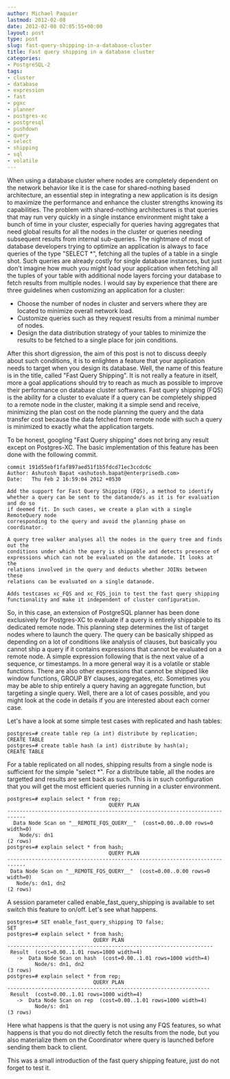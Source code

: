 ```yaml
---
author: Michael Paquier
lastmod: 2012-02-08
date: 2012-02-08 02:05:55+00:00
layout: post
type: post
slug: fast-query-shipping-in-a-database-cluster
title: Fast query shipping in a database cluster
categories:
- PostgreSQL-2
tags:
- cluster
- database
- expression
- fast
- pgxc
- planner
- postgres-xc
- postgresql
- pushdown
- query
- select
- shipping
- sql
- volatile
---
```


When using a database cluster where nodes are completely dependent on the network behavior like it is the case for shared-nothing based architecture, an essential step in integrating a new application is its design to maximize the performance and enhance the cluster strengths knowing its capabilities. The problem with shared-nothing architectures is that queries that may run very quickly in a single instance environment might take a bunch of time in your cluster, especially for queries having aggregates that need global results for all the nodes in the cluster or queries needing subsequent results from internal sub-queries. The nightmare of most of database developers trying to optimize an application is always to face queries of the type "SELECT *", fetching all the tuples of a table in a single shot. Such queries are already costly for single database instances, but just don't imagine how much you might load your application when fetching all the tuples of your table with additional node layers forcing your database to fetch results from multiple nodes.
I would say by experience that there are three guidelines when customizing an application for a cluster:

  * Choose the number of nodes in cluster and servers where they are located to minimize overall network load.
  * Customize queries such as they request results from a minimal number of nodes.
  * Design the data distribution strategy of your tables to minimize the results to be fetched to a single place for join conditions.

After this short digression, the aim of this post is not to discuss deeply about such conditions, it is to enlighten a feature that your application needs to target when you design its database. Well, the name of this feature is in the title, called "Fast Query Shipping". It is not really a feature in itself, more a goal applications should try to reach as much as possible to improve their performance on database cluster softwares. Fast query shipping (FQS) is the ability for a cluster to evaluate if a query can be completely shipped to a remote node in the cluster, making it a simple send and receive, minimizing the plan cost on the node planning the query and the data transfer cost because the data fetched from remote node with such a query is minimized to exactly what the application targets.

To be honest, googling "Fast Query shipping" does not bring any result except on Postgres-XC. The basic implementation of this feature has been done with the following commit.

    commit 191d55ebf1faf897aed51f1b5fdcd71ec3ccdc6c
    Author: Ashutosh Bapat <ashutosh.bapat@enterprisedb.com>
    Date:   Thu Feb 2 16:59:04 2012 +0530

    Add the support for Fast Query Shipping (FQS), a method to identify
    whether a query can be sent to the datanode/s as it is for evaluation and do so
    if deemed fit. In such cases, we create a plan with a single RemoteQuery node
    corresponding to the query and avoid the planning phase on coordinator.

    A query tree walker analyses all the nodes in the query tree and finds out the
    conditions under which the query is shippable and detects presence of
    expressions which can not be evaluated on the datanode. It looks at the
    relations involved in the query and deducts whether JOINs between these
    relations can be evaluated on a single datanode.

    Adds testcases xc_FQS and xc_FQS_join to test the fast query shipping
    functionality and make it independent of cluster configuration.

So, in this case, an extension of PostgreSQL planner has been done exclusively for Postgres-XC to evaluate if a query is entirely shippable to its dedicated remote node. This planning step determines the list of target nodes where to launch the query. The query can be basically shipped as depending on a lot of conditions like analysis of clauses, but basically you cannot ship a query if it contains expressions that cannot be evaluated on a remote node. A simple expression following that is the next value of a sequence, or timestamps. In a more general way it is a volatile or stable functions. There are also other expressions that cannot be shipped like window functions, GROUP BY clauses, aggregates, etc. Sometimes you may be able to ship entirely a query having an aggregate function, but targeting a single query. Well, there are a lot of cases possible, and you might look at the code in details if you are interested about each corner case.

Let's have a look at some simple test cases with replicated and hash tables:

    postgres=# create table rep (a int) distribute by replication;
    CREATE TABLE
    postgres=# create table hash (a int) distribute by hash(a);
    CREATE TABLE

For a table replicated on all nodes, shipping results from a single node is sufficient for the simple "select *". For a distribute table, all the nodes are targetted and results are sent back as such. This is in such configuration that you will get the most efficient queries running in a cluster environment.

    postgres=# explain select * from rep;
                                     QUERY PLAN                                 
    ----------------------------------------------------------------------------
      Data Node Scan on "__REMOTE_FQS_QUERY__"  (cost=0.00..0.00 rows=0 width=0)
        Node/s: dn1
    (2 rows)
    postgres=# explain select * from hash;
                                     QUERY PLAN                                 
    ----------------------------------------------------------------------------
     Data Node Scan on "__REMOTE_FQS_QUERY__"  (cost=0.00..0.00 rows=0 width=0)
       Node/s: dn1, dn2
    (2 rows)

A session parameter called enable_fast_query_shipping is available to set switch this feature to on/off. Let's see what happens.

    postgres=# SET enable_fast_query_shipping TO false;
    SET
    postgres=# explain select * from hash;
                                QUERY PLAN                             
    -------------------------------------------------------------------
     Result  (cost=0.00..1.01 rows=1000 width=4)
       ->  Data Node Scan on hash  (cost=0.00..1.01 rows=1000 width=4)
             Node/s: dn1, dn2
    (3 rows)
    postgres=# explain select * from rep;
                                QUERY PLAN                            
    ------------------------------------------------------------------
     Result  (cost=0.00..1.01 rows=1000 width=4)
       ->  Data Node Scan on rep  (cost=0.00..1.01 rows=1000 width=4)
             Node/s: dn1
    (3 rows)

Here what happens is that the query is not using any FQS features, so what happens is that you do not directly fetch the results from the node, but you also materialize them on the Coordinator where query is launched before sending them back to client.

This was a small introduction of the fast query shipping feature, just do not forget to test it.
